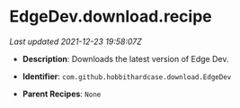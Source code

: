 # EdgeDev.download.recipe

_Last updated 2021-12-23 19:58:07Z_

- **Description**: Downloads the latest version of Edge Dev.

- **Identifier**: `com.github.hobbithardcase.download.EdgeDev`

- **Parent Recipes**: `None`
